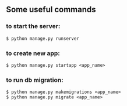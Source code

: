 ## Some useful commands

### to start the server:
```
$ python manage.py runserver
```

### to create new app:
```
$ python manage.py startapp <app_name>
```

### to run db migration:
```
$ python manage.py makemigrations <app_name>
$ python manage.py migrate <app_name>
```